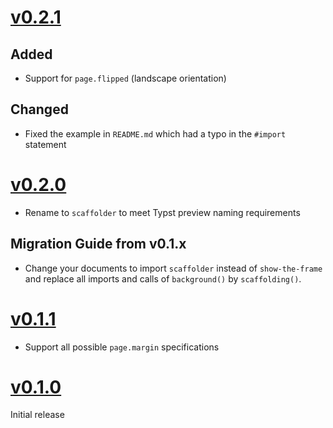 # [v0.2.1](https://github.com/wisp3rwind/typst-scaffolder/releases/tag/v0.2.1)

## Added
- Support for `page.flipped` (landscape orientation)

## Changed
- Fixed the example in `README.md` which had a typo in the `#import` statement


# [v0.2.0](https://github.com/wisp3rwind/typst-scaffolder/releases/tag/v0.2.0)
- Rename to `scaffolder` to meet Typst preview naming requirements

## Migration Guide from v0.1.x
- Change your documents to import `scaffolder` instead of `show-the-frame` and
  replace all imports and calls of `background()` by `scaffolding()`.


# [v0.1.1](https://github.com/wisp3rwind/typst-scaffolder/releases/tag/v0.1.1)
- Support all possible `page.margin` specifications


# [v0.1.0](https://github.com/wisp3rwind/typst-scaffolder/releases/tag/v0.1.0)
Initial release
